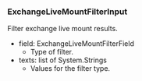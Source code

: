### ExchangeLiveMountFilterInput
Filter exchange live mount results.

- field: ExchangeLiveMountFilterField
  - Type of filter.
- texts: list of System.Strings
  - Values for the filter type.
